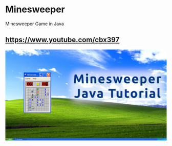 # Minesweeper
Minesweeper Game in Java

## https://www.youtube.com/cbx397


![Minesweeper](thm.jpg)
